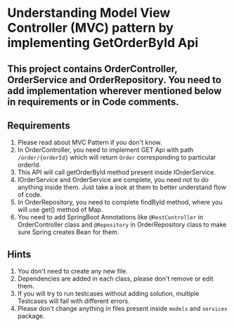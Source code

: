 # Understanding Model View Controller (MVC) pattern by implementing GetOrderById Api 

## This project contains OrderController, OrderService and OrderRepository. You need to add implementation wherever mentioned below in requirements or in Code comments.

## Requirements

1. Please read about MVC Pattern if you don't know.
2. In OrderController, you need to implement GET Api with path `/order/{orderId}` which will return `Order` corresponding to particular orderId.
3. This API will call getOrderById method present inside IOrderService.
4. IOrderService and OrderService are complete, you need not to do anything inside them. Just take a look at them to better understand flow of code.
5. In OrderRepository, you need to complete findById method, where you will use get() method of Map.
6. You need to add SpringBoot Annotations like `@RestController` in OrderController class and `@Repository` in OrderRepository class to make sure Spring creates Bean for them.

## Hints
1. You don't need to create any new file.
2. Dependencies are added in each class, please don't remove or edit them.
3. If you will try to run testcases without adding solution, multiple Testcases will fail with different errors.
4. Please don't change anything in files present inside `models` and `services` package. 